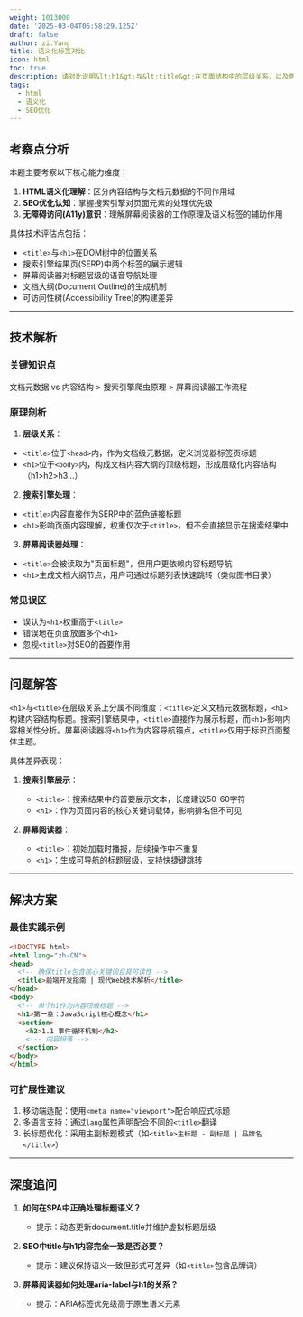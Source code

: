 ```yaml
---
weight: 1013000
date: '2025-03-04T06:58:29.125Z'
draft: false
author: zi.Yang
title: 语义化标签对比
icon: html
toc: true
description: 请对比说明&lt;h1&gt;与&lt;title&gt;在页面结构中的层级关系，以及两者在搜索引擎结果展示和屏幕阅读器处理方式上的差异表现。
tags:
  - html
  - 语义化
  - SEO优化
---
```


## 考察点分析

本题主要考察以下核心能力维度：

1. **HTML语义化理解**：区分内容结构与文档元数据的不同作用域
2. **SEO优化认知**：掌握搜索引擎对页面元素的处理优先级
3. **无障碍访问(A11y)意识**：理解屏幕阅读器的工作原理及语义标签的辅助作用

具体技术评估点包括：

- `<title>`与`<h1>`在DOM树中的位置关系
- 搜索引擎结果页(SERP)中两个标签的展示逻辑
- 屏幕阅读器对标题层级的语音导航处理
- 文档大纲(Document Outline)的生成机制
- 可访问性树(Accessibility Tree)的构建差异

---

## 技术解析

### 关键知识点

文档元数据 vs 内容结构 > 搜索引擎爬虫原理 > 屏幕阅读器工作流程

### 原理剖析

1. **层级关系**：

- `<title>`位于`<head>`内，作为文档级元数据，定义浏览器标签页标题
- `<h1>`位于`<body>`内，构成文档内容大纲的顶级标题，形成层级化内容结构（h1>h2>h3...）

2. **搜索引擎处理**：

- `<title>`内容直接作为SERP中的蓝色链接标题
- `<h1>`影响页面内容理解，权重仅次于`<title>`，但不会直接显示在搜索结果中

3. **屏幕阅读器处理**：

- `<title>`会被读取为"页面标题"，但用户更依赖内容标题导航
- `<h1>`生成文档大纲节点，用户可通过标题列表快速跳转（类似图书目录）

### 常见误区

- 误认为`<h1>`权重高于`<title>`
- 错误地在页面放置多个`<h1>`
- 忽视`<title>`对SEO的首要作用

---

## 问题解答

`<h1>`与`<title>`在层级关系上分属不同维度：`<title>`定义文档元数据标题，`<h1>`构建内容结构标题。搜索引擎结果中，`<title>`直接作为展示标题，而`<h1>`影响内容相关性分析。屏幕阅读器将`<h1>`作为内容导航锚点，`<title>`仅用于标识页面整体主题。

具体差异表现：

1. **搜索引擎展示**：
   - `<title>`：搜索结果中的首要展示文本，长度建议50-60字符
   - `<h1>`：作为页面内容的核心关键词载体，影响排名但不可见

2. **屏幕阅读器**：
   - `<title>`：初始加载时播报，后续操作中不重复
   - `<h1>`：生成可导航的标题层级，支持快捷键跳转

---

## 解决方案

### 最佳实践示例

```html
<!DOCTYPE html>
<html lang="zh-CN">
<head>
  <!-- 确保title包含核心关键词且具可读性 -->
  <title>前端开发指南 | 现代Web技术解析</title>
</head>
<body>
  <!-- 单个h1作为内容顶级标题 -->
  <h1>第一章：JavaScript核心概念</h1>
  <section>
    <h2>1.1 事件循环机制</h2>
    <!-- 内容段落 -->
  </section>
</body>
</html>
```

### 可扩展性建议

1. 移动端适配：使用`<meta name="viewport">`配合响应式标题
2. 多语言支持：通过`lang`属性声明配合不同的`<title>`翻译
3. 长标题优化：采用主副标题模式（如`<title>主标题 - 副标题 | 品牌名</title>`）

---

## 深度追问

1. **如何在SPA中正确处理标题语义？**
   - 提示：动态更新document.title并维护虚拟标题层级

2. **SEO中title与h1内容完全一致是否必要？**
   - 提示：建议保持语义一致但形式可差异（如`<title>`包含品牌词）

3. **屏幕阅读器如何处理aria-label与h1的关系？**
   - 提示：ARIA标签优先级高于原生语义元素

